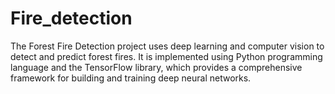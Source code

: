 # Fire_detection
 The Forest Fire Detection project uses deep learning and computer vision to detect and predict forest fires. It is implemented using Python programming language and the TensorFlow library, which provides a comprehensive framework for building and training deep neural networks.
